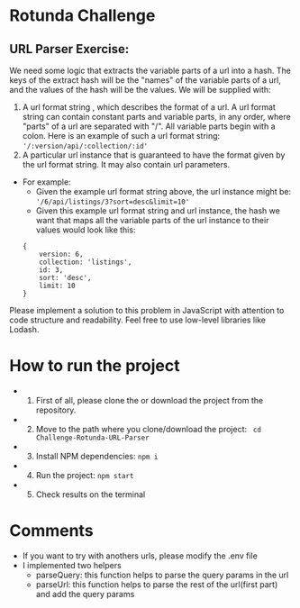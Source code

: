 # Rotunda Challenge

## URL Parser Exercise:
We need some logic that extracts the variable parts of a url into a hash. The keys of the extract hash will be the "names" of the variable parts of a url, and the values of the hash will be the values. We will be supplied with:
1. A url format string , which describes the format of a url. A url format string can contain constant parts and variable parts, in any order, where "parts" of a url are separated with "/". All variable parts begin with a colon. Here is an example of such a url format string: ``` '/:version/api/:collection/:id' ```
2. A particular url instance that is guaranteed to have the format given by the url format string. It may also contain url parameters. 
* For example:
    * Given the example url format string above, the url instance might be: `` '/6/api/listings/3?sort=desc&limit=10' ``
    * Given this example url format string and url instance, the hash we want that maps all the variable parts of the url instance to their values would look like this:
    ```
    {
        version: 6,
        collection: 'listings',
        id: 3,
        sort: 'desc',
        limit: 10
    }
    ```

Please implement a solution to this problem in JavaScript with attention to code
structure and readability. Feel free to use low-level libraries like Lodash.

# How to run the project
 * 1. First of all, please clone the or download the project from the repository.
 * 2. Move to the path where you clone/download the project:
    `` cd Challenge-Rotunda-URL-Parser``
 * 3. Install NPM dependencies:
    `` npm i  ``
 * 4. Run the project:
    `` npm start ``
 * 5. Check results on the terminal

# Comments
* If you want to try with anothers urls, please modify the .env file
* I implemented two helpers
    * parseQuery: this function helps to parse the query params in the url
    * parseUrl: this function helps to parse the rest of the url(first part) and add the query params